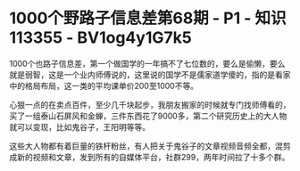 # 1000个野路子信息差第68期 - P1 - 知识113355 - BV1og4y1G7k5

1000个也路子信息差，第一个做国学的一年搞不了七位数的，要么是偷懒，要么就是弱智，这是一个业内师傅说的，这里说的国学不是儒家道学傻的，指的是看家中的格局布局，这一类的平均课单价200至1000不等。

心狠一点的在卖点百件，至少几千块起步，我朋友搬家的时候就专门找师傅看的，买了一组泰山石屏风和金蝉，三件东西花了9000多，第二个研究历史上的大人物就可以变现，比如鬼谷子，王阳明等等。

这些大人物都有着巨量的铁杆粉丝，有人把关于鬼谷子的文章视频音频全都，混剪成新的视频和文章，发到所有的自媒体平台，社群299，两年时间拉了十多个群。

